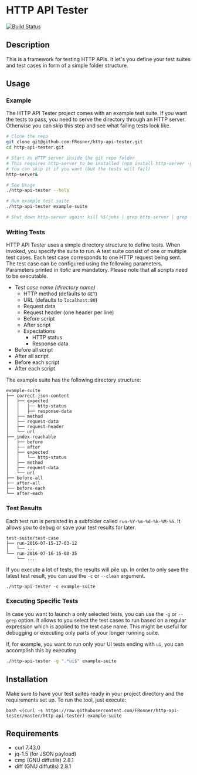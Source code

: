 # HTTP API Tester

[![Build Status](https://travis-ci.org/FRosner/http-api-tester.svg?branch=master)](https://travis-ci.org/FRosner/http-api-tester)

## Description

This is a framework for testing HTTP APIs. It let's you define your test suites and test cases in form of a simple folder structure.

## Usage

### Example

The HTTP API Tester project comes with an example test suite.
If you want the tests to pass, you need to serve the directory through an HTTP server.
Otherwise you can skip this step and see what failing tests look like.

```sh
# Clone the repo
git clone git@github.com:FRosner/http-api-tester.git
cd http-api-tester.git

# Start an HTTP server inside the git repo folder
# This requires http-server to be installed (npm install http-server -g)
# You can skip it if you want (but the tests will fail)
http-server&

# See Usage
./http-api-tester --help

# Run example test suite
./http-api-tester example-suite

# Shut down http-server again: kill %$(jobs | grep http-server | grep -Po '\d+')
```

### Writing Tests

HTTP API Tester uses a simple directory structure to define tests.
When invoked, you specify the suite to run.
A test suite consist of one or multiple test cases.
Each test case corresponds to one HTTP request being sent.
The test case can be configured using the following parameters.
Parameters printed in _italic_ are mandatory.
Please note that all scripts need to be executable.

- _Test case name (directory name)_
  - HTTP method (defaults to `GET`)
  - URL (defaults to `localhost:80`)
  - Request data
  - Request header (one header per line)
  - Before script
  - After script
  - Expectations
    - HTTP status
    - Response data
- Before all script
- After all script
- Before each script
- After each script

The example suite has the following directory structure:

```
example-suite
├── correct-json-content
│   ├── expected
│   │   ├── http-status
│   │   ├── response-data
│   ├── method
│   ├── request-data
│   ├── request-header
│   └── url
├── index-reachable
│   ├── before
│   ├── after
│   ├── expected
│   │   └── http-status
│   ├── method
│   ├── request-data
│   └── url
├── before-all
├── after-all
├── before-each
└── after-each
```

### Test Results

Each test run is persisted in a subfolder called `run-%Y-%m-%d-%k-%M-%S`.
It allows you to debug or save your test results for later.

```
test-suite/test-case
├── run-2016-07-15-17-03-12
│   └── ...
└── run-2016-07-16-15-00-35
    └── ...
```

If you execute a lot of tests, the results will pile up. In order to only save the latest test result, you can use the `-c` or `--clean` argument.

```
./http-api-tester -c example-suite
```

### Executing Specific Tests

In case you want to launch a only selected tests, you can use the `-g` or `--grep` option.
It allows to you select the test cases to run based on a regular expression which is applied to the test case name.
This might be useful for debugging or executing only parts of your longer running suite.

If, for example, you want to run only your UI tests ending with `ui`, you can accomplish this by executing

```sh
./http-api-tester -g ".*ui$" example-suite
```

## Installation

Make sure to have your test suites ready in your project directory and the requirements set up. To run the tool, just execute:

```
bash <(curl -s https://raw.githubusercontent.com/FRosner/http-api-tester/master/http-api-tester) example-suite
```

## Requirements
- curl 7.43.0
- jq-1.5 (for JSON payload)
- cmp (GNU diffutils) 2.8.1
- diff (GNU diffutils) 2.8.1
